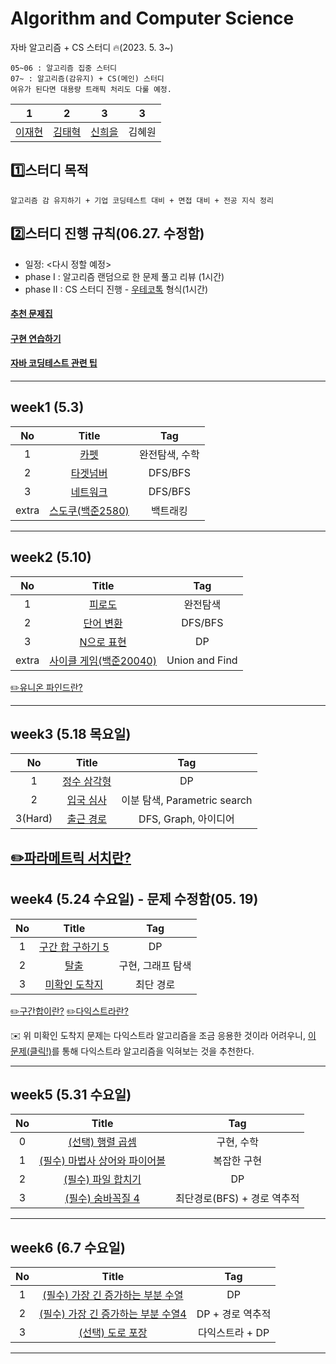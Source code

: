 # Algorithm and Computer Science
자바 알고리즘 + CS 스터디 🔥(2023. 5. 3~)

```
05~06 : 알고리즘 집중 스터디
07~ : 알고리즘(감유지) + CS(메인) 스터디
여유가 된다면 대용량 트래픽 처리도 다룰 예정.
```

| 1 | 2 | 3 | 3 |
| :---:   | :---: | :---: | :---: |
| [이재현](https://github.com/versatile0010) | [김태혁](https://github.com/rlaxoqkf)  | [신희을](https://github.com/ShinHeeEul)  | 김혜원 |

## 1️⃣스터디 목적
```
알고리즘 감 유지하기 + 기업 코딩테스트 대비 + 면접 대비 + 전공 지식 정리
```

## 2️⃣스터디 진행 규칙(06.27. 수정함)
- 일정: <다시 정할 예정>
- phase I : 알고리즘 랜덤으로 한 문제 풀고 리뷰 (1시간)
- phase II : CS 스터디 진행 - [우테코톡](https://www.youtube.com/watch?v=YdE4krx0dsM&list=PLgXGHBqgT2TvpJ_p9L_yZKPifgdBOzdVH) 형식(1시간)



#### [추천 문제집](https://www.acmicpc.net/workbook/view/14161)
#### [구현 연습하기](https://www.acmicpc.net/workbook/view/1152)
#### [자바 코딩테스트 관련 팁](https://velog.io/@alstjdwo1601/Java-%EC%BD%94%EB%94%A9%ED%85%8C%EC%8A%A4%ED%8A%B8-%EA%B4%80%EB%A0%A8-%ED%8C%81#19-%EC%9D%B4%EB%B6%84%ED%83%90%EC%83%89--binarysearch%EC%9D%98-%EB%91%90%EA%B0%80%EC%A7%80-%EC%9C%A0%ED%98%95)

---
## week1 (5.3)
| No | Title    | Tag|
| :---:   | :---: | :---: |
| 1 | [카펫](https://school.programmers.co.kr/learn/courses/30/lessons/42842)   | 완전탐색, 수학  |
| 2 | [타겟넘버](https://school.programmers.co.kr/learn/courses/30/lessons/43165)| DFS/BFS |
| 3 | [네트워크](https://school.programmers.co.kr/learn/courses/30/lessons/43162) | DFS/BFS  |
|extra| [스도쿠(백준2580)](https://www.acmicpc.net/problem/2580)| 백트래킹 |

---
## week2 (5.10)
| No | Title    | Tag|
| :---:   | :---: | :---: |
| 1 | [피로도](https://school.programmers.co.kr/learn/courses/30/lessons/87946) | 완전탐색  |
| 2 | [단어 변환](https://school.programmers.co.kr/learn/courses/30/lessons/43163) | DFS/BFS  |
| 3 | [N으로 표현](https://school.programmers.co.kr/learn/courses/30/lessons/42895) | DP  |
|extra|[사이클 게임(백준20040)](https://www.acmicpc.net/problem/20040)| Union and Find|

[✏️유니온 파인드란?](https://rachel0115.tistory.com/entry/%EC%9C%A0%EB%8B%88%EC%98%A8-%ED%8C%8C%EC%9D%B8%EB%93%9C-Union-Find-Java)

---

## week3 (5.18 목요일)
| No | Title    | Tag|
| :---:   | :---: | :---: |
| 1 | [정수 삼각형](https://school.programmers.co.kr/learn/courses/30/lessons/43105) | DP  |
| 2 | [입국 심사](https://school.programmers.co.kr/learn/courses/30/lessons/43238) | 이분 탐색, Parametric search  |
| 3(Hard) | [출근 경로](https://softeer.ai/practice/info.do?idx=1&eid=1529) | DFS, Graph, 아이디어 |

[✏️파라메트릭 서치란?](https://velog.io/@lake/%EC%9D%B4%EB%B6%84%ED%83%90%EC%83%89-%ED%8C%8C%EB%9D%BC%EB%A9%94%ED%8A%B8%EB%A6%AD-%EC%84%9C%EC%B9%98Parametric-Search)
---


## week4 (5.24 수요일) - 문제 수정함(05. 19)
| No | Title    | Tag|
| :---:   | :---: | :---: |
| 1 | [구간 합 구하기 5](https://www.acmicpc.net/problem/11660) | DP |
| 2 | [탈출](https://www.acmicpc.net/problem/3055) | 구현, 그래프 탐색 |
| 3 | [미확인 도착지](https://www.acmicpc.net/problem/9370) | 최단 경로 |

[✏️구간합이란?](https://www.crocus.co.kr/843#:~:text=%EC%93%B0%EC%9D%B4%EB%8A%94%20%EB%AC%B8%EC%A0%9C%EB%93%A4-,1.%20%EA%B5%AC%EA%B0%84%20%ED%95%A9(Prefix%20Sum)%EC%9D%B4%EB%9E%80%3F,%EA%B0%9C%EB%85%90%EC%9D%B4%20%ED%97%B7%EA%B0%88%EB%A6%B4%20%EB%95%8C%EA%B0%80%20%EC%9E%88%EB%8B%A4.&text=%EA%B5%AC%EA%B0%84%20%ED%95%A9%EC%9D%80%20a~b,%ED%95%A9%EC%9D%84%20%EC%9D%98%EB%AF%B8%ED%95%98%EB%8A%94%20%EA%B2%83%EC%9D%B4%EB%8B%A4.)
[✏️다익스트라란?](https://sskl660.tistory.com/59)

✉️ 위 미확인 도착지 문제는 다익스트라 알고리즘을 조금 응용한 것이라 어려우니,
[이 문제(클릭!)](https://www.acmicpc.net/problem/1753)를 통해 다익스트라 알고리즘을 익혀보는 것을 추천한다.

---
## week5 (5.31 수요일)
| No | Title    | Tag|
| :---:   | :---: | :---: |
| 0 | [(선택) 행렬 곱셈](https://www.acmicpc.net/problem/2740) | 구현, 수학 |
| 1 | [(필수) 마법사 상어와 파이어볼](https://www.acmicpc.net/problem/20056) | 복잡한 구현 |
| 2 | [(필수) 파일 합치기](https://www.acmicpc.net/problem/11066) | DP  |
| 3 | [(필수) 숨바꼭질 4](https://www.acmicpc.net/problem/13913) | 최단경로(BFS) + 경로 역추적  |
---

## week6 (6.7 수요일)
| No | Title    | Tag|
| :---:   | :---: | :---: |
| 1 | [(필수) 가장 긴 증가하는 부분 수열](https://www.acmicpc.net/problem/11053) | DP  |
| 2 | [(필수) 가장 긴 증가하는 부분 수열4](https://www.acmicpc.net/problem/14002)| DP + 경로 역추적  |
| 3 | [(선택) 도로 포장](https://www.acmicpc.net/problem/1162) | 다익스트라 + DP |

---
